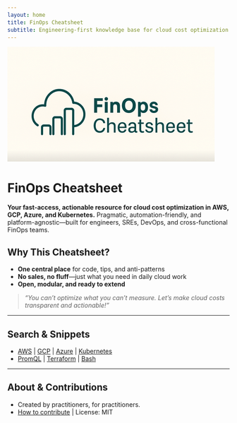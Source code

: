 ```yaml
---
layout: home
title: FinOps Cheatsheet
subtitle: Engineering-first knowledge base for cloud cost optimization and automation on AWS, GCP, Azure, and Kubernetes.
---
```


![FinOps Cheatsheet Banner](./images/logo.png)

# FinOps Cheatsheet

**Your fast-access, actionable resource for cloud cost optimization in AWS, GCP, Azure, and Kubernetes.**
Pragmatic, automation-friendly, and platform-agnostic—built for engineers, SREs, DevOps, and cross-functional FinOps teams.


## Why This Cheatsheet?

- **One central place** for code, tips, and anti-patterns
- **No sales, no fluff**—just what you need in daily cloud work
- **Open, modular, and ready to extend**

> _“You can’t optimize what you can’t measure.
Let’s make cloud costs transparent and actionable!”_

---

## Search & Snippets

- [AWS](./snippets/aws.md) | [GCP](./snippets/gcp.md) | [Azure](./snippets/azure.md) | [Kubernetes](./snippets/kubernetes.md)
- [PromQL](./snippets/promql.md) | [Terraform](./snippets/terraform.md) | [Bash](./snippets/bash.md)

---

## About & Contributions

- Created by practitioners, for practitioners.
- [How to contribute](https://github.com/AlexanderWiechert/finops-cheatsheet/blob/main/README.md) | License: MIT

